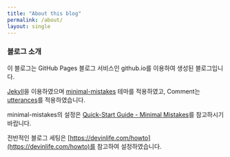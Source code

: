 ```yaml
---
title: "About this blog"
permalink: /about/
layout: single
--- 
```


### 블로그 소개

이 블로그는 GitHub Pages 블로그 서비스인 github.io를 이용하여 생성된 블로그입니다. 

[Jekyll](https://jekyllrb-ko.github.io/)을 이용하였으며 [minimal-mistakes](https://mademistakes.com/work/minimal-mistakes-jekyll-theme/) 테마를 적용하였고, Comment는 [utterances](https://utteranc.es/)를 적용하였습니다.

minimal-mistakes의 설정은 [Quick-Start Guide - Minimal Mistakes](https://mmistakes.github.io/minimal-mistakes/docs/quick-start-guide/)를 참고하시기 바랍니다. 

전반적인 블로그 세팅은 [https://devinlife.com/howto](https://devinlife.com/howto)를 참고하여 설정하였습니다.


